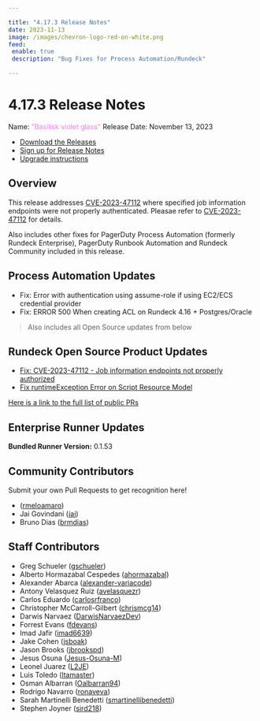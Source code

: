 ```yaml
---

title: "4.17.3 Release Notes"
date: 2023-11-13
image: /images/chevron-logo-red-on-white.png
feed:
 enable: true
 description: "Bug Fixes for Process Automation/Rundeck"

---
```


# 4.17.3 Release Notes

Name: <span style="color: violet"><span class="glyphicon glyphicon-glass"></span> "Basilisk violet glass"</span>
Release Date: November 13, 2023

- [Download the Releases](https://download.rundeck.com/)
- [Sign up for Release Notes](https://www.rundeck.com/release-notes-signup)
- [Upgrade instructions](/upgrading/)

## Overview

This release addresses [CVE-2023-47112](/history/cves/cve-2023-47112.md) where specified job information endpoints were not properly authenticated.  Pleasae refer to [CVE-2023-47112](/history/cves/cve-2023-47112.md) for details.

Also includes other fixes for PagerDuty Process Automation (formerly Rundeck Enterprise), PagerDuty Runbook Automation and Rundeck Community included in this release.

## Process Automation Updates

* Fix: Error with authentication using assume-role if using EC2/ECS credential provider
* Fix: ERROR 500 When creating ACL on Rundeck 4.16 + Postgres/Oracle

> Also includes all Open Source updates from below

## Rundeck Open Source Product Updates

* [Fix: CVE-2023-47112 - Job information endpoints not properly authorized](https://github.com/rundeck/rundeck/pull/8668)
* [Fix runtimeException Error on Script Resource Model](https://github.com/rundeck/rundeck/pull/8658)


[Here is a link to the full list of public PRs](https://github.com/rundeck/rundeck/pulls?q=is%3Apr+milestone%3A4.17.3+is%3Aclosed)

## Enterprise Runner Updates

**Bundled Runner Version:** 0.1.53

## Community Contributors

Submit your own Pull Requests to get recognition here!

*  ([rmeloamaro](https://github.com/rmeloamaro))
* Jai Govindani ([jai](https://github.com/jai))
* Bruno Dias ([brmdias](https://github.com/brmdias))


## Staff Contributors

* Greg Schueler ([gschueler](https://github.com/gschueler))
* Alberto Hormazabal Cespedes ([ahormazabal](https://github.com/ahormazabal))
* Alexander Abarca ([alexander-variacode](https://github.com/alexander-variacode))
* Antony Velasquez Ruiz ([avelasquezr](https://github.com/avelasquezr))
* Carlos Eduardo ([carlosrfranco](https://github.com/carlosrfranco))
* Christopher McCarroll-Gilbert ([chrismcg14](https://github.com/chrismcg14))
* Darwis Narvaez ([DarwisNarvaezDev](https://github.com/DarwisNarvaezDev))
* Forrest Evans ([fdevans](https://github.com/fdevans))
* Imad Jafir ([imad6639](https://github.com/imad6639))
* Jake Cohen ([jsboak](https://github.com/jsboak))
* Jason Brooks ([jbrookspd](https://github.com/jbrookspd))
* Jesus Osuna ([Jesus-Osuna-M](https://github.com/Jesus-Osuna-M))
* Leonel Juarez ([L2JE](https://github.com/L2JE))
* Luis Toledo ([ltamaster](https://github.com/ltamaster))
* Osman Albarran ([Oalbarran94](https://github.com/Oalbarran94))
* Rodrigo Navarro ([ronaveva](https://github.com/ronaveva))
* Sarah Martinelli Benedetti ([smartinellibenedetti](https://github.com/smartinellibenedetti))
* Stephen Joyner ([sjrd218](https://github.com/sjrd218))

